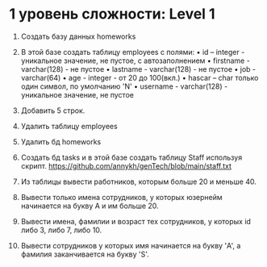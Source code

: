 # 1 уровень сложности: Level 1
1. Создать базу данных homeworks
2. В этой базе создать таблицу employees с полями:
• id – integer - уникальное значение, не пустое, с автозаполнением
• firstname - varchar(128) - не пустое
• lastname - varchar(128) - не пустое
• job - varchar(64)
• age - integer - от 20 до 100(вкл.)
• hascar – char только один символ, по умолчанию 'N'
• username - varchar(128) - уникальное значение, не пустое


3. Добавить 5 строк.


4. Удалить таблицу employees


5. Удалить бд homeworks


6. Создать бд tasks и в этой базе создать таблицу Staff используя скрипт.
https://github.com/annykh/genTech/blob/main/staff.txt


7. Из таблицы вывести работников, которым больше 20 и меньше 40.


8. Вывести только имена сотрудников, у которых юзернейм начинается на букву А и им больше 20.


9. Вывести имена, фамилии и возраст тех сотрудников, у которых id либо 3, либо 7, либо 10.


10.  Вывести сотрудников у которых имя начинается на букву 'A',  а фамилия заканчивается на букву 'S'.